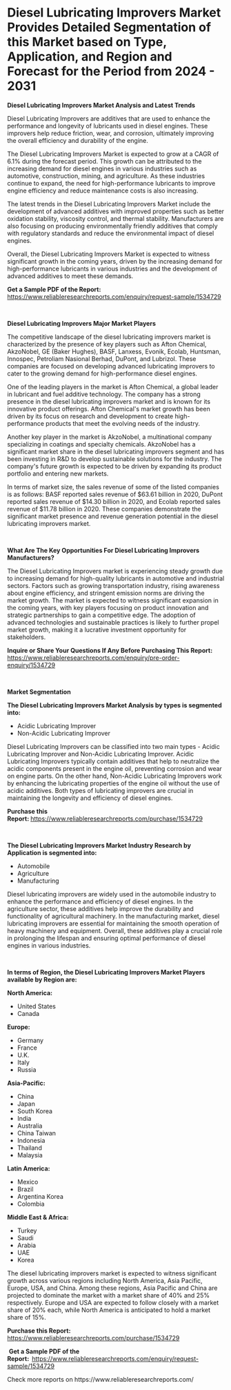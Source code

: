 <p><h1>Diesel Lubricating Improvers Market Provides Detailed Segmentation of this Market based on Type, Application, and Region and Forecast for the Period from 2024 - 2031</h1></p><p><strong>Diesel Lubricating Improvers Market Analysis and Latest Trends</strong></p>
<p><p>Diesel Lubricating Improvers are additives that are used to enhance the performance and longevity of lubricants used in diesel engines. These improvers help reduce friction, wear, and corrosion, ultimately improving the overall efficiency and durability of the engine.</p><p>The Diesel Lubricating Improvers Market is expected to grow at a CAGR of 6.1% during the forecast period. This growth can be attributed to the increasing demand for diesel engines in various industries such as automotive, construction, mining, and agriculture. As these industries continue to expand, the need for high-performance lubricants to improve engine efficiency and reduce maintenance costs is also increasing.</p><p>The latest trends in the Diesel Lubricating Improvers Market include the development of advanced additives with improved properties such as better oxidation stability, viscosity control, and thermal stability. Manufacturers are also focusing on producing environmentally friendly additives that comply with regulatory standards and reduce the environmental impact of diesel engines.</p><p>Overall, the Diesel Lubricating Improvers Market is expected to witness significant growth in the coming years, driven by the increasing demand for high-performance lubricants in various industries and the development of advanced additives to meet these demands.</p></p>
<p><strong>Get a Sample PDF of the Report:&nbsp;</strong> <a href="https://www.reliableresearchreports.com/enquiry/request-sample/1534729">https://www.reliableresearchreports.com/enquiry/request-sample/1534729</a></p>
<p>&nbsp;</p>
<p><strong>Diesel Lubricating Improvers Major Market Players</strong></p>
<p><p>The competitive landscape of the diesel lubricating improvers market is characterized by the presence of key players such as Afton Chemical, AkzoNobel, GE (Baker Hughes), BASF, Lanxess, Evonik, Ecolab, Huntsman, Innospec, Petroliam Nasional Berhad, DuPont, and Lubrizol. These companies are focused on developing advanced lubricating improvers to cater to the growing demand for high-performance diesel engines.</p><p>One of the leading players in the market is Afton Chemical, a global leader in lubricant and fuel additive technology. The company has a strong presence in the diesel lubricating improvers market and is known for its innovative product offerings. Afton Chemical's market growth has been driven by its focus on research and development to create high-performance products that meet the evolving needs of the industry.</p><p>Another key player in the market is AkzoNobel, a multinational company specializing in coatings and specialty chemicals. AkzoNobel has a significant market share in the diesel lubricating improvers segment and has been investing in R&D to develop sustainable solutions for the industry. The company's future growth is expected to be driven by expanding its product portfolio and entering new markets.</p><p>In terms of market size, the sales revenue of some of the listed companies is as follows: BASF reported sales revenue of $63.61 billion in 2020, DuPont reported sales revenue of $14.30 billion in 2020, and Ecolab reported sales revenue of $11.78 billion in 2020. These companies demonstrate the significant market presence and revenue generation potential in the diesel lubricating improvers market.</p></p>
<p>&nbsp;</p>
<p><strong>What Are The Key Opportunities For Diesel Lubricating Improvers Manufacturers?</strong></p>
<p><p>The Diesel Lubricating Improvers market is experiencing steady growth due to increasing demand for high-quality lubricants in automotive and industrial sectors. Factors such as growing transportation industry, rising awareness about engine efficiency, and stringent emission norms are driving the market growth. The market is expected to witness significant expansion in the coming years, with key players focusing on product innovation and strategic partnerships to gain a competitive edge. The adoption of advanced technologies and sustainable practices is likely to further propel market growth, making it a lucrative investment opportunity for stakeholders.</p></p>
<p><strong>Inquire or Share Your Questions If Any Before Purchasing This Report:</strong> <a href="https://www.reliableresearchreports.com/enquiry/pre-order-enquiry/1534729">https://www.reliableresearchreports.com/enquiry/pre-order-enquiry/1534729</a></p>
<p>&nbsp;</p>
<p><strong>Market Segmentation</strong></p>
<p><strong>The Diesel Lubricating Improvers Market Analysis by types is segmented into:</strong></p>
<p><ul><li>Acidic Lubricating Improver</li><li>Non-Acidic Lubricating Improver</li></ul></p>
<p><p>Diesel Lubricating Improvers can be classified into two main types - Acidic Lubricating Improver and Non-Acidic Lubricating Improver. Acidic Lubricating Improvers typically contain additives that help to neutralize the acidic components present in the engine oil, preventing corrosion and wear on engine parts. On the other hand, Non-Acidic Lubricating Improvers work by enhancing the lubricating properties of the engine oil without the use of acidic additives. Both types of lubricating improvers are crucial in maintaining the longevity and efficiency of diesel engines.</p></p>
<p><strong>Purchase this Report:&nbsp;</strong><a href="https://www.reliableresearchreports.com/purchase/1534729">https://www.reliableresearchreports.com/purchase/1534729</a></p>
<p>&nbsp;</p>
<p><strong>The Diesel Lubricating Improvers Market Industry Research by Application is segmented into:</strong></p>
<p><ul><li>Automobile</li><li>Agriculture</li><li>Manufacturing</li></ul></p>
<p><p>Diesel lubricating improvers are widely used in the automobile industry to enhance the performance and efficiency of diesel engines. In the agriculture sector, these additives help improve the durability and functionality of agricultural machinery. In the manufacturing market, diesel lubricating improvers are essential for maintaining the smooth operation of heavy machinery and equipment. Overall, these additives play a crucial role in prolonging the lifespan and ensuring optimal performance of diesel engines in various industries.</p></p>
<p>&nbsp;</p>
<p><strong>In terms of Region, the Diesel Lubricating Improvers Market Players available by Region are:</strong></p>
<p>
    <p> <strong> North America: </strong>
        <ul>
            <li>United States</li>
            <li>Canada</li>
        </ul>
        </p> 
    <p> <strong> Europe: </strong>
        <ul>
            <li>Germany</li>
            <li>France</li>
            <li>U.K.</li>
            <li>Italy</li>
            <li>Russia</li>
        </ul>
        </p> 
    <p> <strong> Asia-Pacific: </strong>
        <ul>
            <li>China</li>
            <li>Japan</li>
            <li>South Korea</li>
            <li>India</li>
            <li>Australia</li>
            <li>China Taiwan</li>
            <li>Indonesia</li>
            <li>Thailand</li>
            <li>Malaysia</li>
        </ul>
        </p> 
    <p> <strong> Latin America: </strong>
        <ul>
            <li>Mexico</li>
            <li>Brazil</li>
            <li>Argentina Korea</li>
            <li>Colombia</li>
        </ul>
        </p> 
    <p> <strong> Middle East & Africa: </strong>
        <ul>
            <li>Turkey</li>
            <li>Saudi</li>
            <li>Arabia</li>
            <li>UAE</li>
            <li>Korea</li>
        </ul>
    </p>
    </p>
<p><p>The diesel lubricating improvers market is expected to witness significant growth across various regions including North America, Asia Pacific, Europe, USA, and China. Among these regions, Asia Pacific and China are projected to dominate the market with a market share of 40% and 25% respectively. Europe and USA are expected to follow closely with a market share of 20% each, while North America is anticipated to hold a market share of 15%.</p></p>
<p><strong>Purchase this Report: </strong><a href="https://www.reliableresearchreports.com/purchase/1534729">https://www.reliableresearchreports.com/purchase/1534729</a></p>
<p>&nbsp;<strong>Get a Sample PDF of the Report:&nbsp;&nbsp;</strong><a href="https://www.reliableresearchreports.com/enquiry/request-sample/1534729">https://www.reliableresearchreports.com/enquiry/request-sample/1534729</a></p>
<p><strong></strong></p>
<p>Check more reports on https://www.reliableresearchreports.com/</p>